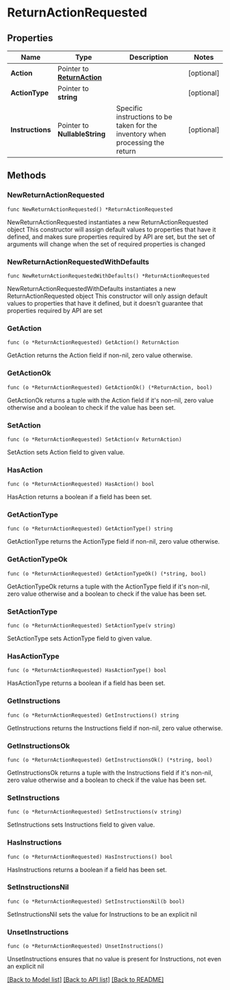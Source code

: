 # ReturnActionRequested

## Properties

Name | Type | Description | Notes
------------ | ------------- | ------------- | -------------
**Action** | Pointer to [**ReturnAction**](ReturnAction.md) |  | [optional] 
**ActionType** | Pointer to **string** |  | [optional] 
**Instructions** | Pointer to **NullableString** | Specific instructions to be taken for the inventory when processing the return | [optional] 

## Methods

### NewReturnActionRequested

`func NewReturnActionRequested() *ReturnActionRequested`

NewReturnActionRequested instantiates a new ReturnActionRequested object
This constructor will assign default values to properties that have it defined,
and makes sure properties required by API are set, but the set of arguments
will change when the set of required properties is changed

### NewReturnActionRequestedWithDefaults

`func NewReturnActionRequestedWithDefaults() *ReturnActionRequested`

NewReturnActionRequestedWithDefaults instantiates a new ReturnActionRequested object
This constructor will only assign default values to properties that have it defined,
but it doesn't guarantee that properties required by API are set

### GetAction

`func (o *ReturnActionRequested) GetAction() ReturnAction`

GetAction returns the Action field if non-nil, zero value otherwise.

### GetActionOk

`func (o *ReturnActionRequested) GetActionOk() (*ReturnAction, bool)`

GetActionOk returns a tuple with the Action field if it's non-nil, zero value otherwise
and a boolean to check if the value has been set.

### SetAction

`func (o *ReturnActionRequested) SetAction(v ReturnAction)`

SetAction sets Action field to given value.

### HasAction

`func (o *ReturnActionRequested) HasAction() bool`

HasAction returns a boolean if a field has been set.

### GetActionType

`func (o *ReturnActionRequested) GetActionType() string`

GetActionType returns the ActionType field if non-nil, zero value otherwise.

### GetActionTypeOk

`func (o *ReturnActionRequested) GetActionTypeOk() (*string, bool)`

GetActionTypeOk returns a tuple with the ActionType field if it's non-nil, zero value otherwise
and a boolean to check if the value has been set.

### SetActionType

`func (o *ReturnActionRequested) SetActionType(v string)`

SetActionType sets ActionType field to given value.

### HasActionType

`func (o *ReturnActionRequested) HasActionType() bool`

HasActionType returns a boolean if a field has been set.

### GetInstructions

`func (o *ReturnActionRequested) GetInstructions() string`

GetInstructions returns the Instructions field if non-nil, zero value otherwise.

### GetInstructionsOk

`func (o *ReturnActionRequested) GetInstructionsOk() (*string, bool)`

GetInstructionsOk returns a tuple with the Instructions field if it's non-nil, zero value otherwise
and a boolean to check if the value has been set.

### SetInstructions

`func (o *ReturnActionRequested) SetInstructions(v string)`

SetInstructions sets Instructions field to given value.

### HasInstructions

`func (o *ReturnActionRequested) HasInstructions() bool`

HasInstructions returns a boolean if a field has been set.

### SetInstructionsNil

`func (o *ReturnActionRequested) SetInstructionsNil(b bool)`

 SetInstructionsNil sets the value for Instructions to be an explicit nil

### UnsetInstructions
`func (o *ReturnActionRequested) UnsetInstructions()`

UnsetInstructions ensures that no value is present for Instructions, not even an explicit nil

[[Back to Model list]](../README.md#documentation-for-models) [[Back to API list]](../README.md#documentation-for-api-endpoints) [[Back to README]](../README.md)


